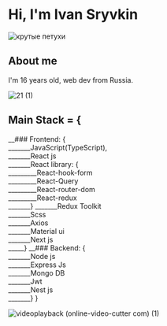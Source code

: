 # <h1>Hi, I'm Ivan Sryvkin</h1>

![крутые петухи](https://github.com/zxcivan07/zxcivan07/assets/108341880/59d7b247-5e5c-41eb-b73b-2f13a4b1bbc2)


## About me
I'm 16 years old, web dev from Russia.

![21 (1)](https://github.com/zxcivan07/zxcivan07/assets/108341880/99689891-c277-4eb3-ab99-b8d8348718e1)


## Main Stack = { <br/>
__### Frontend: {<br/>
_______JavaScript(TypeScript), <br/>
_______React js <br/>
_______React library: { <br/>
_________React-hook-form <br/>
_________React-Query <br/>
_________React-router-dom <br/>
_________React-redux <br/>
_______}
_______Redux Toolkit <br/>
_______Scss <br/>
_______Axios <br/>
_______Material ui <br/>
_______Next js <br/>
_____}
__### Backend: { <br/> 
_______Node js <br/>
_______Express Js <br/>
_______Mongo DB <br/>
_______Jwt <br/>
_______Nest js <br/>
_______}
}

![videoplayback (online-video-cutter com) (1)](https://github.com/zxcivan07/zxcivan07/assets/108341880/b4b4c6d9-432d-4bad-91b7-8158e9a529ae)
